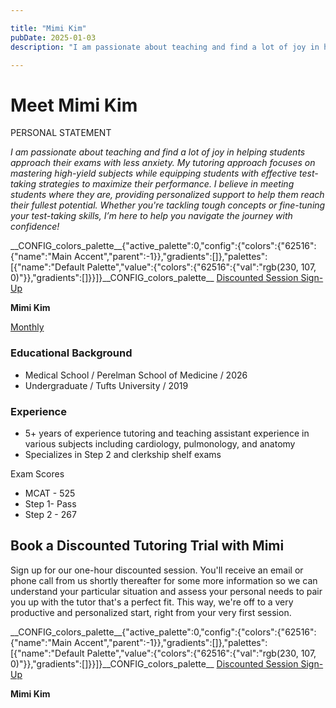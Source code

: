 ```yaml
---

title: "Mimi Kim"
pubDate: 2025-01-03
description: "I am passionate about teaching and find a lot of joy in helping students approach their exams with less anxiety. My tutoring approach focuses on mastering "

---
```



# Meet Mimi Kim

PERSONAL STATEMENT

_I am passionate about teaching and find a lot of joy in helping students approach their exams with less anxiety. My tutoring approach focuses on mastering high-yield subjects while equipping students with effective test-taking strategies to maximize their performance. I believe in meeting students where they are, providing personalized support to help them reach their fullest potential. Whether you're tackling tough concepts or fine-tuning your test-taking skills, I’m here to help you navigate the journey with confidence!_

\_\_CONFIG\_colors\_palette\_\_{"active\_palette":0,"config":{"colors":{"62516":{"name":"Main Accent","parent":-1}},"gradients":\[\]},"palettes":\[{"name":"Default Palette","value":{"colors":{"62516":{"val":"rgb(230, 107, 0)"}},"gradients":\[\]}}\]}\_\_CONFIG\_colors\_palette\_\_ [Discounted Session Sign-Up](/purchase-discounted-session/)

**Mimi Kim**

[Monthly](#)

### Educational Background

- Medical School / Perelman School of Medicine / 2026
- Undergraduate / Tufts University / 2019

### Experience

- 5+ years of experience tutoring and teaching assistant experience in various subjects including cardiology, pulmonology, and anatomy
- Specializes in Step 2 and clerkship shelf exams

Exam Scores

- MCAT - 525
- Step 1- Pass
- Step 2 - 267

## Book a Discounted Tutoring Trial with Mimi

Sign up for our one-hour discounted session. You'll receive an email or phone call from us shortly thereafter for some more information so we can understand your particular situation and assess your personal needs to pair you up with the tutor that's a perfect fit. This way, we're off to a very productive and personalized start, right from your very first session.

\_\_CONFIG\_colors\_palette\_\_{"active\_palette":0,"config":{"colors":{"62516":{"name":"Main Accent","parent":-1}},"gradients":\[\]},"palettes":\[{"name":"Default Palette","value":{"colors":{"62516":{"val":"rgb(230, 107, 0)"}},"gradients":\[\]}}\]}\_\_CONFIG\_colors\_palette\_\_ [Discounted Session Sign-Up](/purchase-discounted-session/)

**Mimi Kim**
